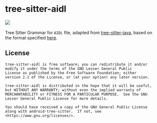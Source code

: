 # tree-sitter-aidl

<a href="https://github.com/AndroidIDEOfficial/AndroidIDE"><img src="https://androidide.com/github/img/androidide.php?part&for-the-badge"/></a><br><br>
Tree Sitter Grammar for `AIDL` file, adapted from [tree-sitter-java](https://github.com/AndroidIDEOfficial/tree-sitter-java), based on the format
specified [here](https://developer.android.com/guide/components/aidl).

## License

```
tree-sitter-aidl is free software; you can redistribute it and/or
modify it under the terms of the GNU Lesser General Public
License as published by the Free Software Foundation; either
version 2.1 of the License, or (at your option) any later version.

tree-sitter-aidl is distributed in the hope that it will be useful,
but WITHOUT ANY WARRANTY; without even the implied warranty of
MERCHANTABILITY or FITNESS FOR A PARTICULAR PURPOSE.  See the GNU
Lesser General Public License for more details.

You should have received a copy of the GNU General Public License
along with android-tree-sitter.  If not, see <https://www.gnu.org/licenses/>.
```
